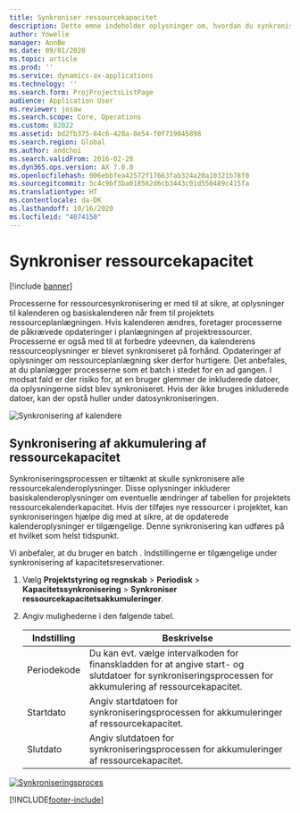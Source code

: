 ```yaml
---
title: Synkroniser ressourcekapacitet
description: Dette emne indeholder oplysninger om, hvordan du synkroniserer en ressources kapacitet på tværs af kalendere og projekter.
author: Yowelle
manager: AnnBe
ms.date: 09/01/2020
ms.topic: article
ms.prod: ''
ms.service: dynamics-ax-applications
ms.technology: ''
ms.search.form: ProjProjectsListPage
audience: Application User
ms.reviewer: josaw
ms.search.scope: Core, Operations
ms.custom: 82022
ms.assetid: bd2fb375-84c6-428a-8e54-f0f719045898
ms.search.region: Global
ms.author: andchoi
ms.search.validFrom: 2016-02-28
ms.dyn365.ops.version: AX 7.0.0
ms.openlocfilehash: 006ebbfea42572f17663fab324a20a10321b78f0
ms.sourcegitcommit: 5c4c9bf3ba018562d6cb3443c01d550489c415fa
ms.translationtype: HT
ms.contentlocale: da-DK
ms.lasthandoff: 10/16/2020
ms.locfileid: "4074150"
---
```

# <a name="synchronize-resource-capacity"></a>Synkroniser ressourcekapacitet

[!include [banner](../includes/banner.md)]

Processerne for ressourcesynkronisering er med til at sikre, at oplysninger til kalenderen og basiskalenderen når frem til projektets ressourceplanlægningen. Hvis kalenderen ændres, foretager processerne de påkrævede opdateringer i planlægningen af projektressourcer. Processerne er også med til at forbedre ydeevnen, da kalenderens ressourceoplysninger er blevet synkroniseret på forhånd. Opdateringer af oplysninger om ressourceplanlægning sker derfor hurtigere. Det anbefales, at du planlægger processerne som et batch i stedet for en ad gangen. I modsat fald er der risiko for, at en bruger glemmer de inkluderede datoer, da oplysningerne sidst blev synkroniseret. Hvis der ikke bruges inkluderede datoer, kan der opstå huller under datosynkroniseringen.

![Synkronisering af kalendere](./media/projectresourcing04-1024x471.jpg)

## <a name="synchronize-resource-capacity-roll-ups"></a>Synkronisering af akkumulering af ressourcekapacitet

Synkroniseringsprocessen er tiltænkt at skulle synkronisere alle ressourcekalenderoplysninger. Disse oplysninger inkluderer basiskalenderoplysninger om eventuelle ændringer af tabellen for projektets ressourcekalenderkapacitet. Hvis der tilføjes nye ressourcer i projektet, kan synkroniseringen hjælpe dig med at sikre, at de opdaterede kalenderoplysninger er tilgængelige. Denne synkronisering kan udføres på et hvilket som helst tidspunkt.

Vi anbefaler, at du bruger en batch . Indstillingerne er tilgængelige under synkronisering af kapacitetsreservationer.

1. Vælg **Projektstyring og regnskab** &gt; **Periodisk** &gt; **Kapacitetssynkronisering** &gt; **Synkroniser ressourcekapacitetsakkumuleringer**.
2. Angiv mulighederne i den følgende tabel.

    | Indstilling      | Beskrivelse |
    |-------------|-------------|
    | Periodekode | Du kan evt. vælge intervalkoden for finanskladden for at angive start- og slutdatoer for synkroniseringsprocessen for akkumulering af ressourcekapacitet. |
    | Startdato  | Angiv startdatoen for synkroniseringsprocessen for akkumuleringer af ressourcekapacitet. |
    | Slutdato    | Angiv slutdatoen for synkroniseringsprocessen for akkumuleringer af ressourcekapacitet. |

[![Synkroniseringsproces](./media/projectresourcing09.jpg)](./media/projectresourcing09.jpg)


[!INCLUDE[footer-include](../includes/footer-banner.md)]